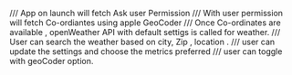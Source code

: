 /// App on launch will fetch Ask user Permission 
/// With user permission will fetch Co-ordiantes using apple GeoCoder
/// Once Co-ordinates are available , openWeather API with default settigs is called for weather.
/// User can search the weather based on city, Zip , location .
/// user can update the settings and choose the metrics preferred 
/// user can toggle with geoCoder option.
